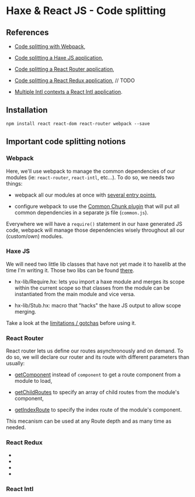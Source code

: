 # Haxe & React JS - Code splitting

## References

* [Code splitting with Webpack](https://webpack.github.io/docs/code-splitting.html),

* [Code splitting a Haxe JS application](https://github.com/elsassph/modular-haxe-example),

* [Code splitting a React Router application](https://github.com/ReactTraining/react-router/blob/master/docs/guides/DynamicRouting.md),

* [Code splitting a React Redux application](), // TODO

* [Multiple Intl contexts a React Intl application](https://github.com/yahoo/react-intl/wiki/Components#multiple-intl-contexts).


## Installation

```
npm install react react-dom react-router webpack --save
```

## Important code splitting notions

### Webpack

Here, we'll use webpack to manage the common dependencies of our modules (ie: `react-router`, `react-intl`, etc...). To do so, we needs two things:

* webpack all our modules at once with [several entry points](https://webpack.github.io/docs/multiple-entry-points.html),

* configure webpack to use the [Common Chunk plugin](https://webpack.github.io/docs/list-of-plugins.html#commonschunkplugin) that will put all common dependencies in a separate js file (`common.js`).

Everywhere we will have a `require()` statement in our haxe generated JS code, webpack will manage those dependencies wisely throughout all our (custom/own) modules.


### Haxe JS

We will need two little lib classes that have not yet made it to haxelib at the time I'm writing it. Those two libs can be found [there](https://github.com/elsassph/modular-haxe-example/tree/master/lib).

* hx-lib/Require.hx: lets you import a haxe module and merges its scope within the current scope so that classes from the module can be instantiated from the main module and vice versa.

* hx-lib/Stub.hx: macro that "hacks" the haxe JS output to allow scope merging.

Take a look at the [limitations / gotchas](https://github.com/elsassph/modular-haxe-example#gotchas) before using it.


### React Router

React router lets us define our routes asynchronously and on demand. To do so, we will declare our router and its route with different parameters than usually:

* [getComponent](https://github.com/ReactTraining/react-router/blob/master/docs/API.md#getcomponentnextstate-callback) instead of `component` to get a route component from a module to load,

* [getChildRoutes](https://github.com/ReactTraining/react-router/blob/master/docs/API.md#getchildroutespartialnextstate-callback) to specify an array of child routes from the module's component,

* [getIndexRoute](https://github.com/ReactTraining/react-router/blob/master/docs/API.md#getindexroutepartialnextstate-callback) to specify the index route of the module's component.

This mecanism can be used at any Route depth and as many time as needed.


### React Redux

* 

* 

* 

* 


### React Intl

